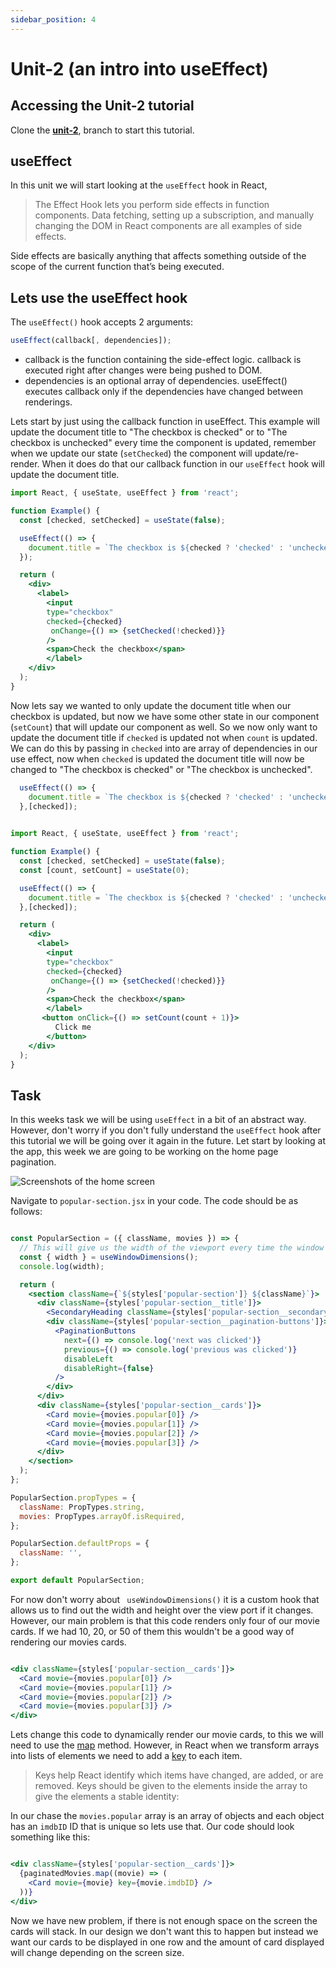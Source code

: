 ```yaml
---
sidebar_position: 4
---
```


# Unit-2 (an intro into useEffect)

## Accessing the Unit-2 tutorial 

Clone the **[unit-2](https://github.com/paul-blackwell/movie-search/tree/unit-2)**, branch to start this tutorial.

## useEffect

In this unit we will start looking at the `useEffect` hook in React, 
> The Effect Hook lets you perform side effects in function components.
> Data fetching, setting up a subscription, and manually changing the DOM in React components are all examples of side effects. 

Side effects are basically anything that affects something outside of the scope of the current function that’s being executed. 

## Lets use the useEffect hook

The `useEffect()` hook accepts 2 arguments:

``` js
useEffect(callback[, dependencies]);
```

- callback is the function containing the side-effect logic. callback is executed right after changes were being pushed to DOM.
- dependencies is an optional array of dependencies. useEffect() executes callback only if the dependencies have changed between renderings.

Lets start by just using the callback function in useEffect. This example will update the document title to 
"The checkbox is checked" or to "The checkbox is unchecked" every time the component is updated, remember when we update 
our state (`setChecked`) the component will update/re-render. When it does do that our callback function in our `useEffect`
 hook will update the document title.

```jsx
import React, { useState, useEffect } from 'react';

function Example() {
  const [checked, setChecked] = useState(false);

  useEffect(() => {
    document.title = `The checkbox is ${checked ? 'checked' : 'unchecked'}`;
  });

  return (
    <div>
      <label>
        <input 
        type="checkbox" 
        checked={checked}
         onChange={() => {setChecked(!checked)}}
        />
        <span>Check the checkbox</span>
        </label>
    </div>
  );
}

```

Now lets say we wanted to only update the document title when our checkbox is updated, but now we have some other 
state in our component (`setCount`) that will update our component as well. So we now only want to update the document title
if `checked` is updated not when `count` is updated. We can do this by passing in `checked` into are array of dependencies in our use effect, 
now when `checked` is updated the document title will now be changed to "The checkbox is checked" or "The checkbox is unchecked".

```js
  useEffect(() => {
    document.title = `The checkbox is ${checked ? 'checked' : 'unchecked'}`;
  },[checked]);
  
```

```jsx
import React, { useState, useEffect } from 'react';

function Example() {
  const [checked, setChecked] = useState(false);
  const [count, setCount] = useState(0);

  useEffect(() => {
    document.title = `The checkbox is ${checked ? 'checked' : 'unchecked'}`;
  },[checked]);

  return (
    <div>
      <label>
        <input 
        type="checkbox" 
        checked={checked}
         onChange={() => {setChecked(!checked)}}
        />
        <span>Check the checkbox</span>
        </label>
       <button onClick={() => setCount(count + 1)}>
          Click me
        </button>
    </div>
  );
}

```

## Task

In this weeks task we will be using `useEffect` in a bit of an abstract way. However, don't worry if you
don't fully understand the `useEffect` hook after this tutorial we will be going over it again in the future.
Let start by looking at the app, this week we are going to be working on the home page pagination.

![Screenshots of the home screen](/img/unit-2/pagination-4-cards.png)

Navigate to `popular-section.jsx` in your code. The code should be as follows:

``` jsx

const PopularSection = ({ className, movies }) => {
  // This will give us the width of the viewport every time the window size changes
  const { width } = useWindowDimensions();
  console.log(width);

  return (
    <section className={`${styles['popular-section']} ${className}`}>
      <div className={styles['popular-section__title']}>
        <SecondaryHeading className={styles['popular-section__secondary-heading']}>Popular on MovieSearch</SecondaryHeading>
        <div className={styles['popular-section__pagination-buttons']}>
          <PaginationButtons
            next={() => console.log('next was clicked')}
            previous={() => console.log('previous was clicked')}
            disableLeft
            disableRight={false}
          />
        </div>
      </div>
      <div className={styles['popular-section__cards']}>
        <Card movie={movies.popular[0]} />
        <Card movie={movies.popular[1]} />
        <Card movie={movies.popular[2]} />
        <Card movie={movies.popular[3]} />
      </div>
    </section>
  );
};

PopularSection.propTypes = {
  className: PropTypes.string,
  movies: PropTypes.arrayOf.isRequired,
};

PopularSection.defaultProps = {
  className: '',
};

export default PopularSection;

```

For now don't worry about ` useWindowDimensions()` it is a custom hook that allows us
to find out the width and height over the view port if it changes. However, our main
problem is that this code renders only four of our movie cards. If we had 10, 20, or 50 of them
this wouldn't be a good way of rendering our movies cards.

``` jsx

<div className={styles['popular-section__cards']}>
  <Card movie={movies.popular[0]} />
  <Card movie={movies.popular[1]} />
  <Card movie={movies.popular[2]} />
  <Card movie={movies.popular[3]} />
</div>

```

Lets change this code to dynamically render our movie cards, to this we will need to use
the [map](https://developer.mozilla.org/en-US/docs/Web/JavaScript/Reference/Global_Objects/Array/map) method.
However, in React when we transform arrays into lists of elements we need to add a [key](https://reactjs.org/docs/lists-and-keys.html) 
to each item.

> Keys help React identify which items have changed, are added, or are removed. Keys should be given to the elements inside the array to give the elements a stable identity:

In our chase the `movies.popular` array is an array of objects and each object has an `imdbID` ID that is unique so lets use that.
Our code should look something like this:

``` jsx

<div className={styles['popular-section__cards']}>
  {paginatedMovies.map((movie) => (
    <Card movie={movie} key={movie.imdbID} />
  ))}
</div>

```

Now we have new problem, if there is not enough space on the screen the cards will stack.
In our design we don't want this to happen but instead we want our cards to be displayed 
in one row and the amount of card displayed will change depending on the screen size.
